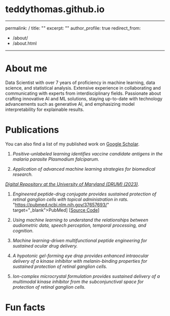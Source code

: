 # teddythomas.github.io
---
permalink: /
title: ""
excerpt: ""
author_profile: true
redirect_from: 
  - /about/
  - /about.html
---

About me
======

Data Scientist with over 7 years of proficiency in machine learning, data science, and statistical analysis. Extensive experience in collaborating and communicating with experts from interdisciplinary fields. Passionate about crafting innovative AI and ML solutions, staying up-to-date with technology advancements such as generative AI, and emphasizing model interpretability for explainable results.

Publications
======

You can also find a list of my published work on <a href="https://scholar.google.com/citations?hl=en&user=1Zl_n9MAAAAJ&view_op=list_works&sortby=pubdate" target="_blank">Google Scholar</a>.

1. *Positive-unlabeled learning identifies vaccine candidate antigens in the malaria parasite Plasmodium falciparum.* <br/>

1. *Application of advanced machine learning strategies for biomedical research.* <br/>

*<a href="https://doi.org/10.13016/pepg-seog" target="_blank">Digital Repository at the University of Maryland (DRUM) (2023)</a>.*

1. *Engineered peptide-drug conjugate provides sustained protection of retinal ganglion cells with topical administration in rats.* <br/>
"https://pubmed.ncbi.nlm.nih.gov/37657693/" target="_blank">PubMed</a>]
[<a href="https://rtchou.github.io/RGC-quantifier/" target="_blank">Source Code</a>]

1. *Using machine learning to understand the relationships between audiometric data, speech perception, temporal processing, and cognition.* <br/>

1. *Machine learning-driven multifunctional peptide engineering for sustained ocular drug delivery.* <br/>

1. *A hypotonic gel-forming eye drop provides enhanced intraocular delivery of a kinase inhibitor with melanin-binding properties for sustained protection of retinal ganglion cells.* <br/>

1. *Ion-complex microcrystal formulation provides sustained delivery of a multimodal kinase inhibitor from the subconjunctival space for protection of retinal ganglion cells.* <br/>


Fun facts
======

